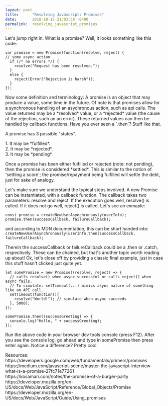 ```yaml
---
layout: post
title:      "Resolving Javascript: Promises"
date:       2018-10-15 21:03:38 -0400
permalink:  resolving_javascript_promises
---
```



<p>Let's jump right in. What is a promise? Well, it looks something like this code:</p>

```
var promise = new Promise(function(resolve, reject) {
// some async action
  if (/* no errors */) {
    resolve("Request has been resolved.");
  }
  else {
    reject(Error("Rejection is harsh"));
  }
});
```

<p>Now some definition and terminology: A promise is an object that may produce a value, some time in the future. Of note is that promises allow for a synchronous handling of an asychronous action, such as api calls. The value returned may be a *resolved* value, or a *rejected* value (the cause of the rejection, such an an error). These returned values can then be handled by callback functions. Have you ever seen a `.then`? Stuff like that. </p>

<p>A promise has 3 possible "states". </p>
1. It may be *fulfilled*. <br/>
2. It may be *rejected*. <br />
3. It may be *pending*.  <br />

<p>Once a promise has been either fulfilled or rejected (note: not pending), then the promise is considered *settled*. This is similar to the notion of 'settling a score'; the promise/repayment being fulfilled will settle the debt, just for sake of analogy.</p>

<p>Let's make sure we understand the typical steps involved. A new Promise can be instantiated, with a callback function. The callback takes two parameters: resolve and reject. If the execution goes well, resolve() is called. If it does not go well, reject() is called. Let's see an exmaple: </p>

```
const promise = createNewUserAsynchronously(userInfo); 
promise.then(successCallback, failureCallback);
```
and according to MDN documentation, this can be short handed into: 
`
createNewUserAsynchronously(userInfo.then(successCallback, failureCallback);
`

<p>Therein the successCallback or failureCallback could be a .then or .catch, respectively. These can be chained, but that's another topic worth reading up about! Ok, let's close off by providing a classic final example, just in case this stuff hasn't clicked just quite yet. </p>

```
let somePromise = new Promise((resolve, reject) => {
  // calls resolve() when async successful or calls reject() when async fails.
  // To simulate: setTimeout(...) mimics async nature of something like an API call. 
  setTimeout(function(){
    resolve("World!"); // simulate when async succeeds
  }, 5000);
});

somePromise.then((successGreeting) => {
  console.log("Hello, " + successGreeting);
});
```

Run the above code in your browser dev tools console (press F12). After you see the console log, go ahead and type in somePromise then press enter again. Notice a difference? Pretty cool.


<p>Resources:
<br />
https://developers.google.com/web/fundamentals/primers/promises
<br/>
https://medium.com/javascript-scene/master-the-javascript-interview-what-is-a-promise-27fc71e77261 
<br />
https://kosamari.com/notes/the-promise-of-a-burger-party
<br/>
https://developer.mozilla.org/en-US/docs/Web/JavaScript/Reference/Global_Objects/Promise
<br/>
https://developer.mozilla.org/en-US/docs/Web/JavaScript/Guide/Using_promises
</p>
